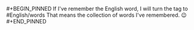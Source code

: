 #+BEGIN_PINNED
If I've remember the English word, I will turn the tag to #English/words
That means the collection of words I've remembered. 😉
#+END_PINNED
